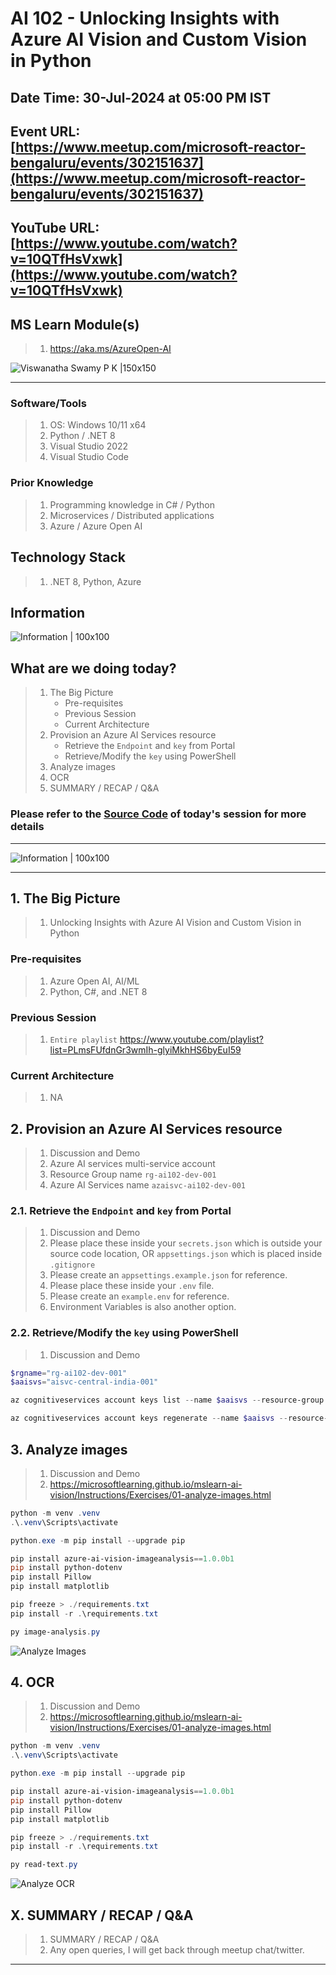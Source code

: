 # AI 102 - Unlocking Insights with Azure AI Vision and Custom Vision in Python

## Date Time: 30-Jul-2024 at 05:00 PM IST

## Event URL: [https://www.meetup.com/microsoft-reactor-bengaluru/events/302151637](https://www.meetup.com/microsoft-reactor-bengaluru/events/302151637)

## YouTube URL: [https://www.youtube.com/watch?v=10QTfHsVxwk](https://www.youtube.com/watch?v=10QTfHsVxwk)

## MS Learn Module(s)

> 1. <https://aka.ms/AzureOpen-AI>

![Viswanatha Swamy P K |150x150](./Documentation/Images/ViswanathaSwamyPK.PNG)

---

### Software/Tools

> 1. OS: Windows 10/11 x64
> 1. Python / .NET 8
> 1. Visual Studio 2022
> 1. Visual Studio Code

### Prior Knowledge

> 1. Programming knowledge in C# / Python
> 1. Microservices / Distributed applications
> 1. Azure / Azure Open AI

## Technology Stack

> 1. .NET 8, Python, Azure

## Information

![Information | 100x100](../Documentation/Images/Information.PNG)

## What are we doing today?

> 1. The Big Picture
>    - Pre-requisites
>    - Previous Session
>    - Current Architecture
> 1. Provision an Azure AI Services resource
>    - Retrieve the `Endpoint` and `key` from Portal
>    - Retrieve/Modify the `key` using PowerShell
> 1. Analyze images
> 1. OCR
> 1. SUMMARY / RECAP / Q&A

### Please refer to the [**Source Code**](https://github.com/vishipayyallore/aiml-2024/tree/main/ai102demos) of today's session for more details

---

![Information | 100x100](../Documentation/Images/SeatBelt.PNG)

---

## 1. The Big Picture

> 1. Unlocking Insights with Azure AI Vision and Custom Vision in Python

### Pre-requisites

> 1. Azure Open AI, AI/ML
> 1. Python, C#, and .NET 8

### Previous Session

> 1. `Entire playlist` <https://www.youtube.com/playlist?list=PLmsFUfdnGr3wmIh-glyiMkhHS6byEuI59>

### Current Architecture

> 1. NA

## 2. Provision an Azure AI Services resource

> 1. Discussion and Demo
> 1. Azure AI services multi-service account
> 1. Resource Group name `rg-ai102-dev-001`
> 1. Azure AI Services name `azaisvc-ai102-dev-001`

### 2.1. Retrieve the `Endpoint` and `key` from Portal

> 1. Discussion and Demo
> 1. Please place these inside your `secrets.json` which is outside your source code location, OR `appsettings.json` which is placed inside `.gitignore`
> 1. Please create an `appsettings.example.json` for reference.
> 1. Please place these inside your `.env` file.
> 1. Please create an `example.env` for reference.
> 1. Environment Variables is also another option.

### 2.2. Retrieve/Modify the `key` using PowerShell

> 1. Discussion and Demo

```powershell
$rgname="rg-ai102-dev-001"
$aaisvs="aisvc-central-india-001"

az cognitiveservices account keys list --name $aaisvs --resource-group $rgname

az cognitiveservices account keys regenerate --name $aaisvs --resource-group $rgname --key-name key1
```

## 3. Analyze images

> 1. Discussion and Demo
> 1. <https://microsoftlearning.github.io/mslearn-ai-vision/Instructions/Exercises/01-analyze-images.html>

```powershell
python -m venv .venv
.\.venv\Scripts\activate

python.exe -m pip install --upgrade pip

pip install azure-ai-vision-imageanalysis==1.0.0b1
pip install python-dotenv
pip install Pillow
pip install matplotlib

pip freeze > ./requirements.txt
pip install -r .\requirements.txt

py image-analysis.py
```

![Analyze Images](Documentation/Images/AnalyzeImages.PNG)

## 4. OCR

> 1. Discussion and Demo
> 1. <https://microsoftlearning.github.io/mslearn-ai-vision/Instructions/Exercises/01-analyze-images.html>

```powershell
python -m venv .venv
.\.venv\Scripts\activate

python.exe -m pip install --upgrade pip

pip install azure-ai-vision-imageanalysis==1.0.0b1
pip install python-dotenv
pip install Pillow
pip install matplotlib

pip freeze > ./requirements.txt
pip install -r .\requirements.txt

py read-text.py
```

![Analyze OCR](Documentation/Images/AnalyzeOCR.PNG)

## X. SUMMARY / RECAP / Q&A

> 1. SUMMARY / RECAP / Q&A
> 2. Any open queries, I will get back through meetup chat/twitter.

---
